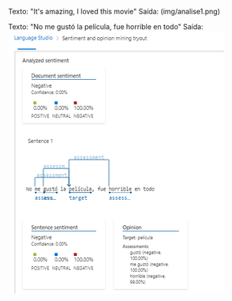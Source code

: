 Texto: "It's amazing, I loved this movie"
Saída:
(img/analise1.png)

Texto: "No me gustó la película, fue horrible en todo"
Saída:
![Resultado 2](img/analise2.png)

